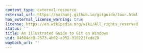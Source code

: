 ```yaml
---
content_type: external-resource
external_url: https://nathanj.github.io/gitguide/tour.html
has_external_license_warning: true
license: https://en.wikipedia.org/wiki/All_rights_reserved
status: ''
title: An Illustrated Guide to Git on Windows
uid: 94604de9-2573-4b62-a952-310221feda28
wayback_url: ''
---
```

